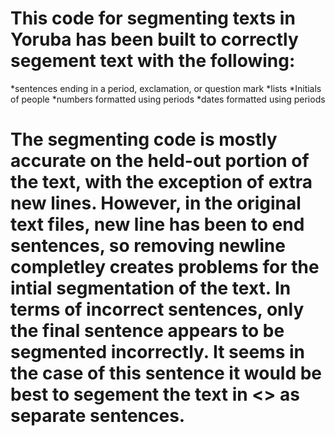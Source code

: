 # This code for segmenting texts in Yoruba has been built to correctly segement text with the following:
*sentences ending in a period, exclamation, or question mark
*lists
*Initials of people
*numbers formatted using periods
*dates formatted using periods
# The segmenting code is mostly accurate on the held-out portion of the text, with the exception of extra new lines. However, in the original text files, new line has been to end sentences, so removing newline completley creates problems for the intial segmentation of the text. In terms of incorrect sentences, only the final sentence appears to be segmented incorrectly. It seems in the case of this sentence it would be best to segement the text in <> as separate sentences. 
